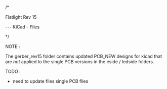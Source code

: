 /*

Flatlight Rev 15

 --- KiCad - Files

*/

NOTE : 

The gerber_rev15 folder contains updated PCB_NEW designs for kicad 
that are _not_ applied to the single PCB versions in the eside / ledside folders.



TODO : 

- need to update files single PCB files


